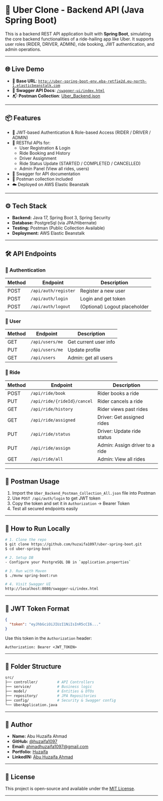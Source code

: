 # 🚕 Uber Clone - Backend API (Java Spring Boot)

This is a backend REST API application built with **Spring Boot**, simulating the core backend functionalities of a ride-hailing app like Uber. It supports user roles (RIDER, DRIVER, ADMIN), ride booking, JWT authentication, and admin operations.

---

## 🌐 Live Demo

- 🔗 **Base URL**: [`http://uber-spring-boot-env.eba-retfie2d.eu-north-1.elasticbeanstalk.com`](http://uber-spring-boot-env.eba-retfie2d.eu-north-1.elasticbeanstalk.com)
- 📘 **Swagger API Docs**: [`/swagger-ui/index.html`](http://uber-spring-boot-env.eba-retfie2d.eu-north-1.elasticbeanstalk.com/swagger-ui/index.html)
- 📬 **Postman Collection**: [Uber_Backend.json](./Uber_Backend_Postman_Collection_All.json)

---

## 📦 Features

- 🔐 JWT-based Authentication & Role-based Access (RIDER / DRIVER / ADMIN)
- 🧾 RESTful APIs for:
  - User Registration & Login
  - Ride Booking and History
  - Driver Assignment
  - Ride Status Update (STARTED / COMPLETED / CANCELLED)
  - Admin Panel (View all rides, users)
- 🧪 Swagger for API documentation
- 📮 Postman collection included
- ☁️ Deployed on AWS Elastic Beanstalk

---

## ⚙️ Tech Stack

- **Backend:** Java 17, Spring Boot 3, Spring Security
- **Database:** PostgreSql (via JPA/Hibernate)
- **Testing:** Postman (Public Collection Available)
- **Deployment:** AWS Elastic Beanstalk

---

## 🛠 API Endpoints

### 🔐 Authentication

| Method | Endpoint            | Description          |
|--------|---------------------|----------------------|
| POST   | `/api/auth/register` | Register a new user |
| POST   | `/api/auth/login`    | Login and get token |
| POST   | `/api/auth/logout`   | (Optional) Logout placeholder |

### 👤 User

| Method | Endpoint           | Description           |
|--------|--------------------|-----------------------|
| GET    | `/api/users/me`     | Get current user info|
| PUT    | `/api/users/me`     | Update profile        |
| GET    | `/api/users`        | Admin: get all users  |

### 🚗 Ride

| Method | Endpoint                    | Description                        |
|--------|-----------------------------|------------------------------------|
| POST   | `/api/ride/book`            | Rider books a ride                 |
| PUT    | `/api/ride/{rideId}/cancel`| Rider cancels a ride              |
| GET    | `/api/ride/history`         | Rider views past rides             |
| GET    | `/api/ride/assigned`        | Driver: Get assigned rides         |
| PUT    | `/api/ride/status`          | Driver: Update ride status         |
| PUT    | `/api/ride/assign`          | Admin: Assign driver to a ride     |
| GET    | `/api/ride/all`             | Admin: View all rides              |

---

## 🧪 Postman Usage

1. Import the `Uber_Backend_Postman_Collection_All.json` file into Postman
2. Use `POST /api/auth/login` to get JWT token
3. Copy the token and set it in `Authorization` → Bearer Token
4. Test all secured endpoints easily

---

## 🧰 How to Run Locally

```bash
# 1. Clone the repo
$ git clone https://github.com/huzaifa1097/uber-spring-boot.git
$ cd uber-spring-boot

# 2. Setup DB
- Configure your PostgreSQL DB in `application.properties`

# 3. Run with Maven
$ ./mvnw spring-boot:run

# 4. Visit Swagger UI
http://localhost:8080/swagger-ui/index.html
```

---

## 🔐 JWT Token Format

```json
{
  "token": "eyJhbGciOiJIUzI1NiIsInR5cCI6..."
}
```
Use this token in the `Authorization` header:
```
Authorization: Bearer <JWT_TOKEN>
```

---

## 📁 Folder Structure

```bash
src/
├── controller/         # API Controllers
├── service/            # Business logic
├── model/              # Entities & DTOs
├── repository/         # JPA Repositories
├── config/             # Security & Swagger config
└── UberApplication.java
```

---

## 👤 Author

- **Name:** Abu Huzaifa Ahmad
- **GitHub:** [@huzaifa1097](https://github.com/huzaifa1097)
- **Email:** ahmadhuzaifa1097@gmail.com
- **Portfolio:** [Huzaifa](https://huzaifa-portfolio-seven.vercel.app/)
- **LinkedIN:** [Abu Huzaifa Ahmad](https://www.linkedin.com/in/abu-huzaifa-ahmad-68175222a/)

---

## 📄 License

This project is open-source and available under the [MIT License](LICENSE).

---


